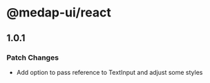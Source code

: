 # @medap-ui/react

## 1.0.1

### Patch Changes

- Add option to pass reference to TextInput and adjust some styles
